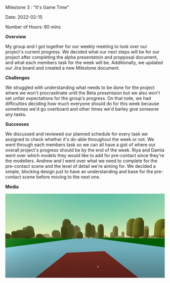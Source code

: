 Milestone 3 : "It's Game Time"

Date: 2022-02-15

Number of Hours: 60 mins

**Overview**

My group and I got together for our weekly meeting to look over our project's current progress. We decided what our next steps will be for our project after completing the alpha presentatoin and propposal document, and what each members task for the week will be. Additionally, we updated our Jira board and created a new Milestone document.

**Challenges**

We struggled with understanding what needs to be done for the project where we won't procrastinate until the Beta presentaion but we also won't set unfair expectations for the group's progress. On that note, we had difficulties deciding how much everyone should do for this week because sometimes we'd go overboard and other times we'd barley give someone any tasks.

**Successes**

We discussed and reviewed our planned schedule for every task we assigned to check whether it's do-able throughout the week or not. We went through each members task so we can all have a gist of where our overall project's progress should be by the end of the week. Riya and Damla went over which models they would like to add for pre-contact since they're the modellers. Andrew and I went over what we need to complete for the pre-contact scene and the level of detail we're aiming for. We decided a simple, blocking design just to have an understanding and base for the pre-contact scene before moving to the next one.

**Media**

![NatsBlogPost3_Media](https://github.com/BIT-IMD-Learning-with-AS/imd3901-term-project-nard/blob/main/documentation/blogposts/canoe.JPG?raw=true)
